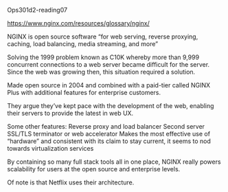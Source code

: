 Ops301d2-reading07

https://www.nginx.com/resources/glossary/nginx/ 

NGINX is open source software “for web serving, reverse proxying, caching, load balancing, media streaming, and more”

Solving the 1999 problem known as C10K whereby more than 9,999 concurrent connections to a web server became difficult for the server. Since the web was growing then, this situation required a solution. 

Made open source in 2004 and combined with a paid-tier called NGINX Plus with additional features for enterprise customers.

They argue they’ve kept pace with the development of the web, enabling their servers to provide the latest in web UX. 

Some other features: 
Reverse proxy and load balancer
Second server SSL/TLS terminator or web accelerator
Makes the most effective use of “hardware” and consistent with its claim to stay current, it seems to nod towards virtualization services

By containing so many full stack tools all in one place, NGINX really powers scalability for users at the open source and enterprise levels. 

Of note is that Netflix uses their architecture. 
